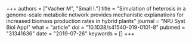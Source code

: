 +++
authors = ["Vacher M", "Small I."]
title = "Simulation of heterosis in a genome-scale metabolic network provides mechanistic explanations for increased biomass production rates in hybrid plants"
journal = "NPJ Syst Biol Appl"
what = "article"
doi = "10.1038/s41540-019-0101-8"
pubmed = "31341636"
date = "2019-07-26"
keywords = []
+++

